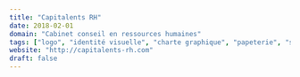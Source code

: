 ```yaml
---
title: "Capitalents RH"
date: 2018-02-01
domain: "Cabinet conseil en ressources humaines"
tags: ["logo", "identité visuelle", "charte graphique", "papeterie", "site Internet"]
website: "http://capitalents-rh.com"
draft: false
---
```

